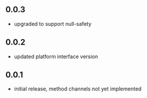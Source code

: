 ## 0.0.3
- upgraded to support null-safety
## 0.0.2
- updated platform interface version
## 0.0.1
- initial release, method channels not yet implemented
